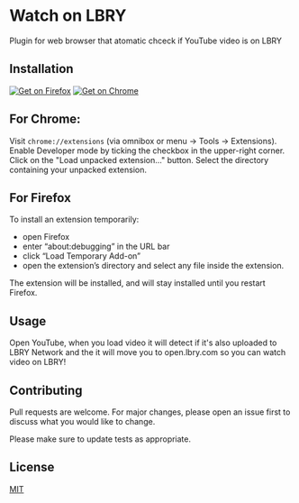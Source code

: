 
# Watch on LBRY

Plugin for web browser that atomatic chceck if YouTube video is on LBRY

## Installation

[![Get on Firefox](https://addons.cdn.mozilla.net/static/img/addons-buttons/AMO-button_1.png)](https://addons.mozilla.org/pl/firefox/addon/watch-on-lbry/?src=search) [![Get on Chrome](https://developer.chrome.com/webstore/images/ChromeWebStore_BadgeWBorder_v2_206x58.png)](https://chrome.google.com/webstore/detail/watch-on-lbry/jjmbbhopnjdjnpceiecihldbhibchgek?hl=pl&gl=PL)

## For Chrome:
Visit ```chrome://extensions``` (via omnibox or menu -> Tools -> Extensions).
Enable Developer mode by ticking the checkbox in the upper-right corner.
Click on the "Load unpacked extension..." button.
Select the directory containing your unpacked extension.
## For Firefox
To install an extension temporarily:

-   open Firefox
-   enter “about:debugging” in the URL bar
-   click “Load Temporary Add-on”
-   open the extension’s directory and select any file inside the extension.

The extension will be installed, and will stay installed until you restart Firefox.


## Usage

Open YouTube, when you load video it will detect if it's also uploaded to LBRY Network and the it will move you to open.lbry.com so you can watch video on LBRY!

## Contributing
Pull requests are welcome. For major changes, please open an issue first to discuss what you would like to change.

Please make sure to update tests as appropriate.

## License
[MIT](https://choosealicense.com/licenses/mit/)
